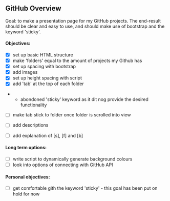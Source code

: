 ## GitHub Overview

Goal: to make a presentation page for my GitHub projects. The end-result should be clear and easy to use, and should make use of bootstrap and the keyword 'sticky'. 

#### Objectives:

* [x] set up basic HTML structure
* [x] make 'folders' equal to the amount of projects my Github has
* [x] set up spacing with bootstrap
* [x] add images
* [x] set up height spacing with script
* [x] add 'tab' at the top of each folder
* * abondoned 'sticky' keyword as it dit nog provide the desired functionality
* [ ] make tab stick to folder once folder is scrolled into view
* [ ] add descriptions
* [ ] add explanation of [s], [f] and [b]


#### Long term options:
* [ ] write script to dynamically generate background colours
* [ ] look into options of connecting with GitHub API

#### Personal objectives:

* [ ] get comfortable gith the keyword 'sticky' - this goal has been put on hold for now

